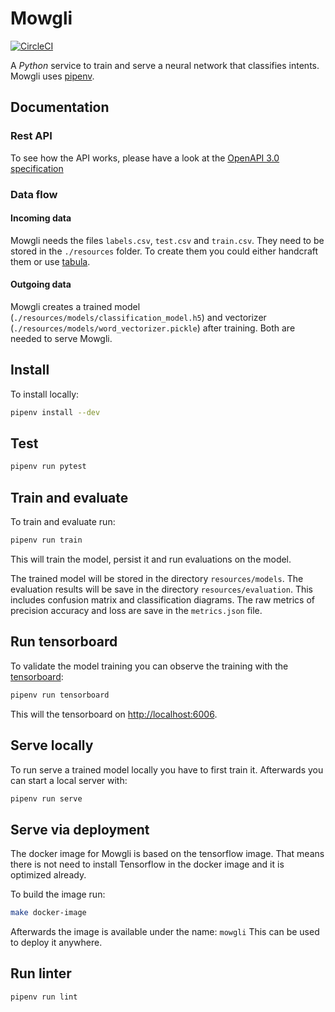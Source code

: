 # Mowgli
[![CircleCI](https://circleci.com/gh/meandor/mowgli.svg?style=svg)](https://circleci.com/gh/meandor/mowgli)

A _Python_ service to train and serve a neural network that classifies intents.
Mowgli uses [pipenv](https://github.com/pypa/pipenv).

## Documentation
### Rest API
To see how the API works, please have a look at the [OpenAPI 3.0 specification]('https://github.com/meandor/mowgli/blob/master/docs/api.yaml')

### Data flow
#### Incoming data
Mowgli needs the files `labels.csv`, `test.csv` and `train.csv`. They need to be stored in the 
`./resources` folder. To create them you could either handcraft them or use [tabula](https://github.com/DiscoverAI/tabula).

#### Outgoing data
Mowgli creates a trained model (`./resources/models/classification_model.h5`) and vectorizer (`./resources/models/word_vectorizer.pickle`)
after training. Both are needed to serve Mowgli.

## Install
To install locally:
```bash
pipenv install --dev
``` 

## Test
```bash
pipenv run pytest 
```

## Train and evaluate
To train and evaluate run:
```bash
pipenv run train
```

This will train the model, persist it and run evaluations on the model.

The trained model will be stored in the directory `resources/models`.
The evaluation results will be save in the directory `resources/evaluation`.
This includes confusion matrix and classification diagrams. The raw metrics of precision
accuracy and loss are save in the `metrics.json` file.

## Run tensorboard
To validate the model training you can observe the training with the [tensorboard](https://www.tensorflow.org/tensorboard):
```bash
pipenv run tensorboard
```
This will the tensorboard on [http://localhost:6006](http://localhost:6006).

## Serve locally
To run serve a trained model locally you have to first train it. Afterwards you can start a local
server with:
```bash
pipenv run serve
```

## Serve via deployment
The docker image for Mowgli is based on the tensorflow image. That means there is not need to install
Tensorflow in the docker image and it is optimized already.

To build the image run:
```bash
make docker-image
```
Afterwards the image is available under the name: `mowgli`
This can be used to deploy it anywhere.

## Run linter
```bash
pipenv run lint
```
